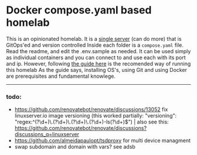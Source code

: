 # Docker compose.yaml based homelab

This is an opinionated homelab. It is a [single server](https://aoostar.com/products/aoostar-r1-2bay-nas-intel-n100-mini-pc-with-w11-pro-lpddr4-16gb-ram-512gb-ssd) (can do more) that is GitOps'ed and version controlled
Inside each folder is a `compose.yaml` file. Read the readme, and edit the .env.sample as needed.
It can be used simply as individual containers and you can connect to and use each with its port and ip. However, following [the guide here](https://shadybraden.com/articles/gitopshomelab/) is the recomended way of running this homelab
As the guide says, installing OS's, using Git and using Docker are prerequisites and fundamental knowlege.

---

### todo:

- https://github.com/renovatebot/renovate/discussions/13052 fix linuxserver.io image versioning (this worked partially: "versioning": "regex:^(?<major>\\d+)\\.(?<minor>\\d+)\\.(?<patch>\\d+)\\.(?<build>\\d+)-ls(?<revision>\\d+)$") | also see this: https://github.com/renovatebot/renovate/discussions?discussions_q=linuxserver
- https://github.com/almeidapaulopt/tsdproxy for multi device managment
- swap subdomain and domain with vars? see adsb